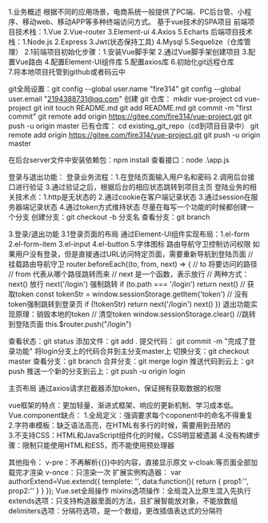 1.业务概述
根据不同的应用场景，电商系统一般提供了PC端、PC后台管、小程序、移动web、移动APP等多种终端访问方式。
基于vue技术的SPA项目
前端项目技术栈：1.Vue
	            2.Vue-router
	            3.Element-ui
	            4.Axios
	            5.Echarts
后端项目技术栈：1.Node.js
	            2.Express
	            3.Jwt(状态保持工具)
	            4.Mysql
	            5.Sequelize（仓库管理）
2.1前端项目初始化步骤：1.安装Vue脚手架
		        2.通过Vue脚手架创建项目
		        3.配置Vue路由
		        4.配置Element-UI组件库
		        5.配置axios库
		        6.初始化git远程仓库	
		        7.将本地项目托管到github或者码云中

git全局设置：git config --global user.name "fire314"
	git config --global user.email "2194388731@qq.com"
创建 git 仓库：
mkdir vue-project
cd vue-project
git init
touch README.md
git add README.md
git commit -m "first commit"
git remote add origin https://gitee.com/fire314/vue-project.git
git push -u origin master
已有仓库：
cd existing_git_repo（cd到项目目录中）
git remote add origin https://gitee.com/fire314/vue-project.git
git push -u origin master

在后台server文件中安装依赖包：npm install
查看接口：node .\app.js

登录与退出功能：
登录业务流程：1.在登陆页面输入用户名和密码
	        2.调用后台接口进行验证
	        3.通过验证之后，根据后台的相应状态跳转到项目主页
登陆业务的相关技术点：1.http是无状态的
		       2.通过cookie在客户端记录状态
		       3.通过session在服务器端记录状态
		       4.通过token方式维持状态
尽量在每写一个功能的时候都创建一个分支
创建分支：git checkout -b 分支名
查看分支：git branch

3.登录/退出功能
3.1登录页面的布局
通过Element-UI组件实现布局：1.el-form
			  2.el-form-item
			  3.el-input
			  4.el-button
			  5.字体图标
路由导航守卫控制访问权限
如果用户没有登录，但是直接通过URL访问特定页面，需要重新导航到登陆页面
// 挂载路由导航守卫
router.beforeEach((to, from, next) => {
  // to 将要访问的路径
  // from 代表从哪个路径跳转而来
  // next 是一个函数，表示放行
  // 两种方式： next() 放行  next('/login') 强制跳转
  if (to.path === '/login') return next()
  // 获取token
  const tokenStr = window.sessionStorage.getItem('token')
  // 没有token强制跳转到登录页
  if (!tokenStr) return next('/login')
  next()
})
退出功能实现原理：销毁本地的token
// 清空token
window.sessionStorage.clear()
//跳转到登陆页面
this.$router.push("/login")

查看状态：git status
添加文件：git add .
提交代码： git commit -m "完成了登录功能"
将login分支上的代码合并到主分支master上
切换分支：git checkout master
查看分支：git branch
合并分支：git merge login
推送代码到云上：git push
推送一个新的分支到云上：git push -u origin login



主页布局
通过axios请求拦截器添加token，保证拥有获取数据的权限







vue框架的特点：更加轻量、渐进式框架、响应的更新机制、学习成本低。
Vue.component缺点：
1.全局定义：强调要求每个coponent中的命名不得重复
2.字符串模板：缺乏语法高亮，在HTML有多行的时候，需要用到丑陋的\
3.不支持CSS：HTML和JavaScript组件化的时候，CSS明显被遗漏
4.没有构建步骤：限制只能使用HTML和ES5，而不能使用预处理器



其他指令：
v-pre：不再解析{{}}中的内容，直接显示原文
v-cloak:等页面全部加载完才渲染
v-once：只渲染一次
扩展实例构造器：
var authorExtend=Vue.extend({
     templete: '',
     data:function(){
           return {
                prop1:'',
                prop2:''
           }
     }
});
Vue.set全局操作
mixins选项操作：全局混入比原生混入先执行
extends选项：只支持构造器里面的方法，且扩展智能放对象，不能放数组
delimiters选项：分隔符选项，是一个数组，更改插值表达式的分隔符



